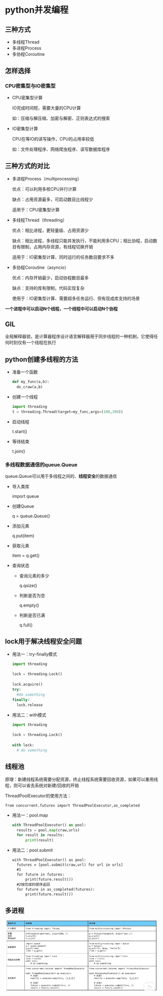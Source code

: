 # python并发编程

## 三种方式

+ 多线程Thread
+ 多进程Process
+ 多协程Coroutine

## 怎样选择

### CPU密集型与IO密集型

+ CPU密集型计算

  IO完成时间短，需要大量的CPU计算

  如：压缩与解压缩、加密与解密、正则表达式的搜索

+ IO密集型计算

  CPU在等IO的读写操作，CPU的占用率较低

  如：文件处理程序、网络爬虫程序、读写数据库程序

## 三种方式的对比

+ 多进程Process（multiprocessing）

  优点：可以利用多核CPU并行计算

  缺点：占用资源最多，可启动数目比线程少

  适用于：CPU密集型计算

+ 多线程Thread（threading）

  优点：相比进程，更轻量级、占用资源少

  缺点：相比进程，多线程只能并发执行，不能利用多CPU；相比协程，启动数目有限制，占用内存资源，有线程切换开销

  适用于：IO密集型计算、同时运行的任务数目要求不多

+ 多协程Coroutine（asyncio）

  优点：内存开销最少，启动协程数目最多

  缺点：支持的库有限制，代码实现复杂

  使用于：IO密集型计算、需要超多任务运行、但有现成库支持的场景

**一个进程中可以启动N个线程，一个线程中可以启动N个协程**

## GIL

全局解释器锁，是计算器程序设计语言解释器用于同步线程的一种机制，它使得任何时刻仅有一个线程在执行

## python创建多线程的方法

+ 准备一个函数

  ```python
  def my_func(a,b):
  	do_craw(a,b)
  ```

+ 创建一个线程

  ```python
  import threading
  t = threading.Thread(target=my_func,args=(100,200))
  ```

+ 启动线程

  t.start()

+ 等待结束

  t.join()

### 多线程数据通信的queue.Queue

queue.Queue可以用于多线程之间的、**线程安全**的数据通信

+ 导入类库

  import queue

+ 创建Queue

  q = queue.Queue()

+ 添加元素

  q.put(item)

+ 获取元素

  item = q.get()

+ 查询状态

  + 查询元素的多少

    q.qsize()

  + 判断是否为空

    q.empty()

  + 判断是否已满

    q.full()

## lock用于解决线程安全问题

+ 用法一：try-finally模式

  ```python
  import threading
  
  lock = threading.Lock()
  
  lock.acquire()
  try:
  	#do something
  finally:
  	lock.release
  ```

+ 用法二：with模式

  ```python
  import threading
  
  lock = threading.Lock()
  
  with lock:
  	# do something
  ```

  

## 线程池

原理：新建线程系统需要分配资源，终止线程系统需要回收资源，如果可以重用线程，则可以省去系统对新建/回收的开销

ThreadPoolExecutor的使用方法：

```
from concurrent.futures import ThreadPoolExecutor,as_completed
```

+ 用法一：pool.map

  ```python
  with ThreadPoolExecutor() as pool:
  	results = pool.map(craw,urls)
  	for result in results:
  		print(result)
  ```

+ 用法二：pool.submit

  ```
  with ThreadPoolExecutor() as pool:
  	futures = [pool.submit(craw,url) for url in urls]
  	#1
  	for future in futures:
  		print(future.result())
  	#2按完成的顺序返回
  	for future in as_completed(futures):
  		print(future.result())
  ```

## 多进程

![](python并发img\进程与线程的对比.JPG)